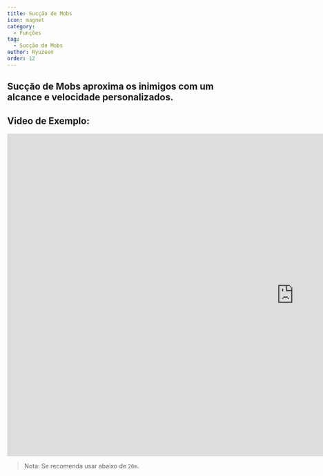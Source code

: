 ```yaml
---
title: Sucção de Mobs
icon: magnet
category:
  - Funções
tag:
  - Sucção de Mobs
author: Ryuzeen
order: 12
---
```


## Sucção de Mobs aproxima os inimigos com um alcance e velocidade personalizados.

## Video de Exemplo:

<div class="iframe-container"><iframe width="1328" height="747" src="https://www.youtube.com/embed/KNzVgG_V10I?list=PL5eI1Tb64p56g27qfYk7VuFTz4FK6YrKa" title="Korepi - Mob Vacuum" frameborder="0" allow="accelerometer; autoplay; clipboard-write; encrypted-media; gyroscope; picture-in-picture; web-share" referrerpolicy="strict-origin-when-cross-origin" allowfullscreen></iframe></div>

> Nota: Se recomenda usar abaixo de `20m`.
